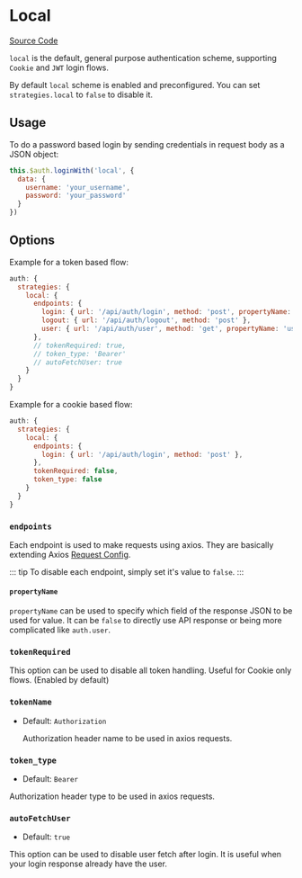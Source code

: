 # Local

[Source Code](https://github.com/nuxt-community/auth-module/blob/dev/lib/schemes/local.js)

`local` is the default, general purpose authentication scheme, supporting `Cookie` and `JWT` login flows.

By default `local` scheme is enabled and preconfigured. You can set `strategies.local` to `false` to disable it.

## Usage

To do a password based login by sending credentials in request body as a JSON object:

```js
this.$auth.loginWith('local', {
  data: {
    username: 'your_username',
    password: 'your_password'
  }
})
```


## Options

Example for a token based flow:

```js
auth: {
  strategies: {
    local: {
      endpoints: {
        login: { url: '/api/auth/login', method: 'post', propertyName: 'token' },
        logout: { url: '/api/auth/logout', method: 'post' },
        user: { url: '/api/auth/user', method: 'get', propertyName: 'user' }
      },
      // tokenRequired: true,
      // token_type: 'Bearer'
      // autoFetchUser: true
    }
  }
}
```

Example for a cookie based flow:

```js
auth: {
  strategies: {
    local: {
      endpoints: {
        login: { url: '/api/auth/login', method: 'post' },
      },
      tokenRequired: false,
      token_type: false
    }
  }
}
```

### `endpoints`

Each endpoint is used to make requests using axios. They are basically extending Axios [Request Config](https://github.com/axios/axios#request-config).

::: tip
To disable each endpoint, simply set it's value to `false`.
:::

#### `propertyName`

`propertyName` can be used to specify which field of the response JSON to be used for value. It can be `false` to directly use API response or being more complicated like `auth.user`.

### `tokenRequired`

This option can be used to disable all token handling. Useful for Cookie only flows. \(Enabled by default\)

### `tokenName`

- Default: `Authorization`

  Authorization header name to be used in axios requests.

### `token_type`

- Default: `Bearer`

 Authorization header type to be used in axios requests.
 
 ### `autoFetchUser`
 
 - Default: `true`
 
 This option can be used to disable user fetch after login. It is useful when your login response already have the user.
